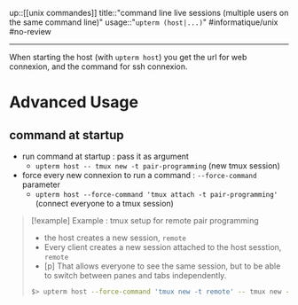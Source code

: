 up::[[unix commandes]]
title::"command line live sessions (multiple users on the same command line)"
usage::"`upterm (host|...)`"
#informatique/unix #no-review 

---

When starting the host (with `upterm host`) you get the url for web connexion, and the command for ssh connexion.

# Advanced Usage

## command at startup

 - run command at startup : pass it as argument
     - `upterm host -- tmux new -t pair-programming` (new tmux session)
 - force every new connexion to run a command : `--force-command` parameter
     - `upterm host --force-command 'tmux attach -t pair-programming'` (connect everyone to a tmux session)

> [!example] Example : tmux setup for remote pair programming 
>  - the host creates a new session, `remote`
>  - Every client creates a new session attached to the host sesstion, `remote`
> - [p] That allows everyone to see the same session, but to be able to switch between panes and tabs independently.
> ```bash
> $> upterm host --force-command 'tmux new -t remote' -- tmux new -t remote
> ```



